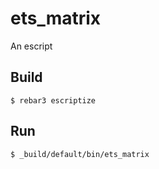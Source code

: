 ets_matrix
=====

An escript

Build
-----

    $ rebar3 escriptize

Run
---

    $ _build/default/bin/ets_matrix
